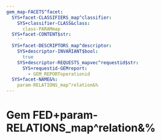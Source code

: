 ```yaml
---
gem_map-FACETS^facet:
  SYS+facet-CLASSIFIERS_map^classifier:
    SYS+classifier-CLASS&class:
      class-PARAMmap
  SYS+facet-CONTENT$str:
    ''
  SYS+facet-DESCRIPTORS_map^descriptor:
    SYS+descriptor-INVARIANT$bool:
      true
    SYS+descriptor-REQUESTS_mapvec^requestid$str:
      SYS+requestid-GEMreport:
        - GEM_REPORToperationid
  SYS+facet-NAME&%:
    param-RELATIONS_map^relation&%
---
```

# Gem FED+param-RELATIONS_map^relation&%

